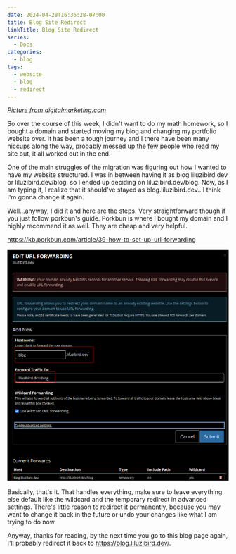 ```yaml
---
date: 2024-04-28T16:36:28-07:00
title: Blog Site Redirect
linkTitle: Blog Site Redirect
series: 
  - Docs
categories:
  - blog
tags:
  - website
  - blog
  - redirect
---
```


[*Picture from digitalmarketing.com*](http://digitalreadymarketing.com/advantage-302-redirect)

So over the course of this week, I didn't want to do my math homework, so I bought a domain and started moving my blog and changing my portfolio website over. It has been a tough journey and I there have been many hiccups along the way, probably messed up the few people who read my site but, it all worked out in the end.

One of the main struggles of the migration was figuring out how I wanted to have my website structured. I was in between having it as blog.liluzibird.dev or liluzibird.dev/blog, so I ended up deciding on liluzibird.dev/blog. Now, as I am typing it, I realize that it should've stayed as blog.liluzibird.dev...I think I'm gonna change it again.

Well...anyway, I did it and here are the steps. Very straightforward though if you just follow porkbun's guide. Porkbun is where I bought my domain and I highly recommend it as well. They are cheap and very helpful.


https://kb.porkbun.com/article/39-how-to-set-up-url-forwarding

![](image.png)


Basically, that's it. That handles everything, make sure to leave everything else default like the wildcard and the temporary redirect in advanced settings. There's little reason to redirect it permanently, because you may want to change it back in the future or undo your changes like what I am trying to do now.

Anyway, thanks for reading, by the next time you go to this blog page again, I'll probably redirect it back to https://blog.liluzibird.dev/.